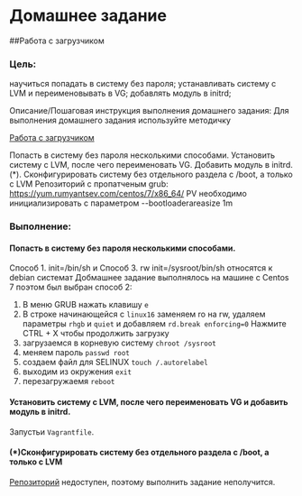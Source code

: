 
# Домашнее задание
##Работа с загрузчиком

### Цель:
научиться попадать в систему без пароля;
устанавливать систему с LVM и переименовывать в VG;
добавлять модуль в initrd;


Описание/Пошаговая инструкция выполнения домашнего задания:
Для выполнения домашнего задания используйте методичку

[Работа с загрузчиком](https://docs.google.com/document/d/1fRE_BFi-sFuLUUXKC8WHeGrFtPDXlTWznFgj3Z-xBM8/edit)

Попасть в систему без пароля несколькими способами.
Установить систему с LVM, после чего переименовать VG.
Добавить модуль в initrd.
(*). Сконфигурировать систему без отдельного раздела с /boot, а только с LVM
Репозиторий с пропатченым grub: https://yum.rumyantsev.com/centos/7/x86_64/
PV необходимо инициализировать с параметром --bootloaderareasize 1m

### Выполнение:
#### Попасть в систему без пароля несколькими способами.
Способ 1. init=/bin/sh и Способ 3. rw init=/sysroot/bin/sh относятся к debian системат
Добмашнее задание выполнялось на машине с Centos 7  поэтом был выбран способ 2:

1. В меню GRUB нажать клавишу `e`
2. В строке начинающейся с `linux16` заменяем ro на rw, удаляем параметры `rhgb` и `quiet` и добавляем `rd.break enforcing=0`
Нажмите CTRL + X чтобы продолжить загрузку
3. загрузаемся в корневую систему `chroot /sysroot`
4. меняем пароль `passwd root`
5. создаем файл для SELINUX `touch /.autorelabel`
6. выходим из окружения  `exit`
7. перезагружаемя `reboot`

#### Установить систему с LVM, после чего переименовать VG и добавить модуль в initrd.
Запустьи `Vagrantfile`.

#### (*)Сконфигурировать систему без отдельного раздела с /boot, а только с LVM
[Репозиторий](https://yum.rumyantsev.com/centos/7/x86_64/) недоступен, поэтому выполнить задание неполучится.